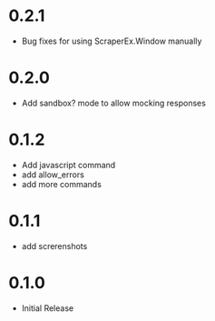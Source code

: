# 0.2.1
- Bug fixes for using ScraperEx.Window manually

# 0.2.0
- Add sandbox? mode to allow mocking responses

# 0.1.2
- Add javascript command
- add allow_errors
- add more commands

# 0.1.1
- add screrenshots

# 0.1.0
- Initial Release
